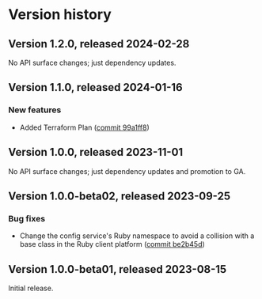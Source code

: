 # Version history

## Version 1.2.0, released 2024-02-28

No API surface changes; just dependency updates.

## Version 1.1.0, released 2024-01-16

### New features

- Added Terraform Plan ([commit 99a1ff8](https://github.com/googleapis/google-cloud-dotnet/commit/99a1ff8251389867da1c31bd91e525408b69a6a3))

## Version 1.0.0, released 2023-11-01

No API surface changes; just dependency updates and promotion to GA.

## Version 1.0.0-beta02, released 2023-09-25

### Bug fixes

- Change the config service's Ruby namespace to avoid a collision with a base class in the Ruby client platform ([commit be2b45d](https://github.com/googleapis/google-cloud-dotnet/commit/be2b45d71ea18d2614a2ff555160ee2d1a507c1d))

## Version 1.0.0-beta01, released 2023-08-15

Initial release.
